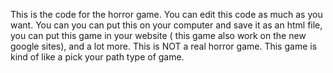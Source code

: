 This is the code for the horror game. You can edit this code as much as you want. You can you can put this on your computer and save it as an html file, you can put this game in your website ( this game also work on the new google sites), and a lot more.
This is NOT a real horror game. This game is kind of like a pick your path type of game.
